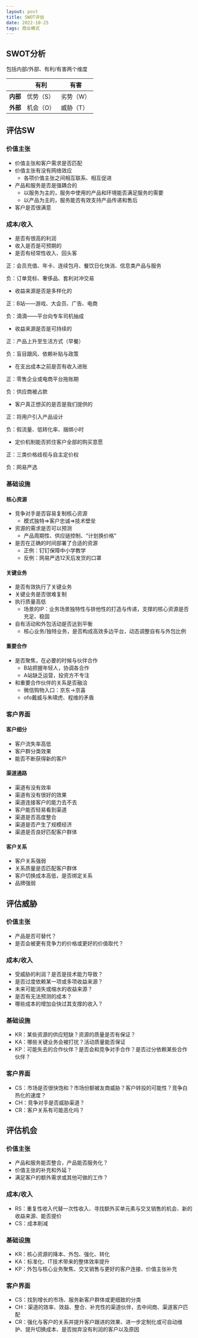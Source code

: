 ```yaml
---
layout: post
title: SWOT评估
date: 2022-10-25
tags: 商业模式
---
```


## SWOT分析

包括内部/外部、有利/有害两个维度

|          | 有利      | 有害      |
| -------- | --------- | --------- |
| **内部** | 优势（S） | 劣势（W） |
| **外部** | 机会（O） | 威胁（T） |

## 评估SW

### 价值主张

- 价值主张和客户需求是否匹配
- 价值主张有没有网络效应
  - 各项价值主张之间相互联系、相互促进
- 产品和服务是否是强耦合的
  - 以服务为主的，服务中使用的产品和环境能否满足服务的需要
  - 以产品为主的，服务能否有效支持产品传递和售后
- 客户是否很满意

### 成本/收入

- 是否有很高的利润
- 收入是否是可预期的
- 是否有经常性收入、回头客

正：会员充值、年卡、连续包月、餐饮日化快消、信息类产品与服务

负：订单竞标、奢侈品、套利对冲交易

- 收益来源是否是多样化的

正：B站——游戏、大会员、广告、电商

负：滴滴——平台向专车司机抽成

- 收益来源是否是可持续的

正：产品上升至生活方式（早餐）

负：盲目跟风、依赖补贴与政策

- 在支出成本之前是否有收入进账

正：零售企业或电商平台拖账期

负：供应商被占款

- 客户真正想买的是否是我们提供的

正：将用户引入产品设计

负：假流量、低转化率、捆绑小时

- 定价机制能否抓住客户全部的购买意愿

正：三类价格歧视与自主定价权

负：网易严选

### 基础设施

#### 核心资源

- 竞争对手是否容易复制核心资源
  - 模式独特=>客户忠诚=>技术壁垒
- 资源的需求是否可以预测
  - 产品周期性、供应链控制、“计划换价格”
- 是否在正确的时间部署了合适的资源
  - 正例：钉钉保障中小学教学
  - 反例：网易严选12天后发货的口罩

#### 关键业务

- 是否有效执行了关键业务
- 关键业务是否很难复制
- 执行质量高低
  - 场景的IP：业务场景独特性与排他性的打造与传递，支撑的核心资源是否充足、稳固
- 自有活动和外包活动是否达到平衡
  - 核心业务/独特业务，是否构成高效多边平台，动态调整自有与外包比例

#### 重要合作

- 是否聚焦，在必要的时候与伙伴合作
  - B站把握年轻人，协调各合作
  - A站缺乏运营，投资方不专注
- 和重要合作伙伴的关系是否融洽
  - 微信购物入口：京东->京喜
  - ofo戴威与朱啸虎、程维的矛盾

### 客户界面

#### 客户细分

- 客户流失率高低
- 客户群分类效果
- 能否不断获得新的客户

#### 渠道通路

- 渠道有没有效率
- 渠道有没有很好的效果
- 渠道连接客户的能力去不去
- 客户能否轻易看到渠道
- 渠道是否高度整合
- 渠道是否产生了规模经济
- 渠道是否良好匹配客户群体

#### 客户关系

- 客户关系强弱
- 关系质量是否匹配客户群体
- 客户切换成本高低，是否绑定关系
- 品牌强弱

## 评估威胁

### 价值主张

- 产品是否可替代？
- 是否会被更有竞争力的价格或更好的价值取代？

### 成本/收入

- 受威胁的利润？是否是技术能力导致？
- 是否过度依赖某一项或多项收益来源？
- 未来可能消失或缩水的收益来源？
- 是否有无法预测的成本？
- 哪些成本的增加会快过其支撑的收入？

### 基础设施

- KR：某些资源的供应短缺？资源的质量是否有保证？
- KA：哪些关键业务会被打扰？活动质量能否保证
- KP：可能失去的合作伙伴？是否会和竞争对手合作？是否过分依赖某些合作伙伴？

### 客户界面

- CS：市场是否很快饱和？市场份额被友商威胁？客户转投的可能性？竞争白热化的速度？
- CH：竞争对手是否威胁渠道？
- CR：客户关系有可能恶化吗？

## 评估机会

### 价值主张

- 产品和服务能否整合，产品能否服务化？
- 价值主张的补充和外延？
- 满足客户的额外需求或其他可做的工作？

### 成本/收入

- RS：重复性收入代替一次性收入、寻找额外买单元素与交叉销售的机会、新的收益来源、能否提价
- CS：成本削减

### 基础设施

- KR：核心资源的降本、外包、强化、转化
- KA：标准化、IT技术带来的整体效率提升
- KP：外包与核心业务聚焦、交叉销售与更好的客户连接、价值主张补充

### 客户界面

- CS：找到增长的市场、服务新客户群体或更细致的分类
- CH：渠道的效率、效益、整合、补充性的渠道伙伴，去中间商、渠道客户匹配
- CR：强化与客户的关系并提升客户跟进的效果、进一步定制化或可自动维护、提升切换成本、是否抛弃没有利润的客户以及原因